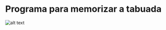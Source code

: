 # Programa para memorizar a tabuada

![alt text](https://github.com/osdeving/tomartabuada/blob/[master/tomartabuada5.png?raw=true)

